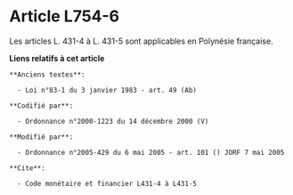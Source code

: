 # Article L754-6

Les articles L. 431-4 à L. 431-5 sont applicables en Polynésie française.

**Liens relatifs à cet article**

	**Anciens textes**:

	  - Loi n°83-1 du 3 janvier 1983 - art. 49 (Ab)

	**Codifié par**:

	  - Ordonnance n°2000-1223 du 14 décembre 2000 (V)

	**Modifié par**:

	  - Ordonnance n°2005-429 du 6 mai 2005 - art. 101 () JORF 7 mai 2005

	**Cite**:

	  - Code monétaire et financier L431-4 à L431-5
